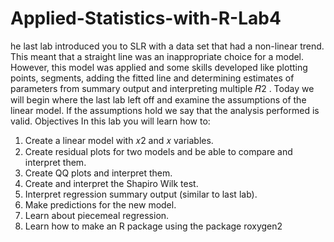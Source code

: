 # Applied-Statistics-with-R-Lab4
he last lab introduced you to SLR with a data set that had a non-linear trend. This meant
that a straight line was an inappropriate choice for a model. However, this model was
applied and some skills developed like plotting points, segments, adding the fitted line and
determining estimates of parameters from summary output and interpreting multiple 𝑅2
.
Today we will begin where the last lab left off and examine the assumptions of the linear
model. If the assumptions hold we say that the analysis performed is valid.
Objectives
In this lab you will learn how to:
1. Create a linear model with 𝑥2 and 𝑥 variables.
2. Create residual plots for two models and be able to compare and interpret them.
3. Create QQ plots and interpret them.
4. Create and interpret the Shapiro Wilk test.
5. Interpret regression summary output (similar to last lab).
6. Make predictions for the new model.
7. Learn about piecemeal regression.
8. Learn how to make an R package using the package roxygen2
